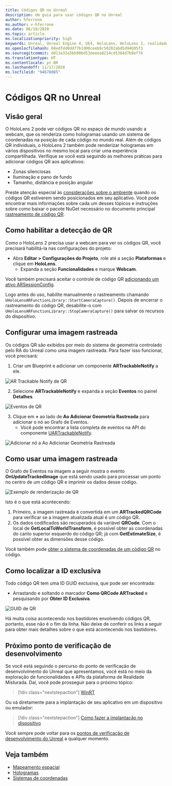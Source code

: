 ```yaml
---
title: Códigos QR no Unreal
description: Um guia para usar códigos QR no Unreal
author: hferrone
ms.author: v-hferrone
ms.date: 06/10/2020
ms.topic: article
ms.localizationpriority: high
keywords: Unreal, Unreal Engine 4, UE4, HoloLens, HoloLens 2, realidade misturada, desenvolvimento, recursos, documentação, guias, hologramas, códigos qr, headset de realidade misturada, headset do windows mixed reality, headset de realidade virtual
ms.openlocfilehash: 68edfdd0dd77b1d00ceeb9c50202abd5d94b95f3
ms.sourcegitcommit: dd13a32a5bb90bd53eeeea8214cd5384d7b9ef76
ms.translationtype: HT
ms.contentlocale: pt-BR
ms.lasthandoff: 11/17/2020
ms.locfileid: "94678885"
---
```

# <a name="qr-codes-in-unreal"></a>Códigos QR no Unreal

## <a name="overview"></a>Visão geral

O HoloLens 2 pode ver códigos QR no espaço de mundo usando a webcam, que os renderiza como hologramas usando um sistema de coordenadas na posição de cada código no mundo real.  Além de códigos QR individuais, o HoloLens 2 também pode renderizar hologramas em vários dispositivos no mesmo local para criar uma experiência compartilhada. Verifique se você está seguindo as melhores práticas para adicionar códigos QR aos aplicativos:

- Zonas silenciosas
- Iluminação e pano de fundo
- Tamanho, distância e posição angular

Preste atenção especial às [considerações sobre o ambiente](../../environment-considerations-for-hololens.md) quando os códigos QR estiverem sendo posicionados em seu aplicativo. Você pode encontrar mais informações sobre cada um desses tópicos e instruções sobre como baixar o pacote NuGet necessário no documento principal [rastreamento de código QR](../platform-capabilities-and-apis/qr-code-tracking.md).

## <a name="enabling-qr-detection"></a>Como habilitar a detecção de QR
Como o HoloLens 2 precisa usar a webcam para ver os códigos QR, você precisará habilitá-la nas configurações do projeto:
- Abra **Editar > Configurações do Projeto**, role até a seção **Plataformas** e clique em **HoloLens**.
    + Expanda a seção **Funcionalidades** e marque **Webcam**.  

Você também precisará aceitar o controle de código QR [adicionando um ativo ARSessionConfig](https://docs.microsoft.com/windows/mixed-reality/unreal-uxt-ch3#adding-the-session-asset).

Logo antes do uso, habilite manualmente o rastreamento chamando `UHoloLensARFunctionLibrary::StartCameraCapture()`. Depois de encerrar o rastreamento do código QR, desabilite-o com `UHoloLensARFunctionLibrary::StopCameraCapture()` para salvar os recursos do dispositivo.

## <a name="setting-up-a-tracked-image"></a>Configurar uma imagem rastreada

Os códigos QR são exibidos por meio do sistema de geometria controlado pelo RA do Unreal como uma imagem rastreada. Para fazer isso funcionar, você precisará:
1. Criar um Blueprint e adicionar um componente **ARTrackableNotify** a ele.

![AR Trackable Notify de QR](images/unreal-spatialmapping-artrackablenotify.PNG)

2. Selecione **ARTrackableNotify** e expanda a seção **Eventos** no painel **Detalhes**.

![Eventos de QR](images/unreal-spatialmapping-events.PNG)

3. Clique em **+** ao lado de **Ao Adicionar Geometria Rastreada** para adicionar o nó ao Grafo de Eventos.
    - Você pode encontrar a lista completa de eventos na API do componente [UARTrackableNotify](https://docs.unrealengine.com/API/Runtime/AugmentedReality/UARTrackableNotifyComponent/index.html).

![Adicionar nó a Ao Adicionar Geometria Rastreada](images/unreal-qr-codes-tracked-geometry.png)

## <a name="using-a-tracked-image"></a>Como usar uma imagem rastreada
O Grafo de Eventos na imagem a seguir mostra o evento **OnUpdateTrackedImage** que está sendo usado para processar um ponto no centro de um código QR e imprimir os dados desse código.

![Exemplo de renderização de QR](images/unreal-qr-render.PNG)

Isto é o que está acontecendo:
1. Primeiro, a imagem rastreada é convertida em um **ARTrackedQRCode** para verificar se a imagem atualizada atual é um código QR.  
2. Os dados codificados são recuperados da variável **QRCode**. Com o local de **GetLocalToWorldTransform**, é possível obter as coordenadas do canto superior esquerdo do código QR; já com **GetEstimateSize**, é possível obter as dimensões desse código.

Você também pode [obter o sistema de coordenadas de um código QR](https://docs.microsoft.com/windows/mixed-reality/qr-code-tracking#getting-the-coordinate-system-for-a-qr-code) no código.

## <a name="finding-the-unique-id"></a>Como localizar a ID exclusiva
Todo código QR tem uma ID GUID exclusiva, que pode ser encontrada:
- Arrastando e soltando o marcador **Como QRCode ARTracked** e pesquisando por **Obter ID Exclusiva**.

![GUID de QR](images/unreal-qr-guid.PNG)

Há muita coisa acontecendo nos bastidores envolvendo códigos QR, portanto, esse não é o fim da linha. Não deixe de conferir os links a seguir para obter mais detalhes sobre o que está acontecendo nos bastidores.

## <a name="next-development-checkpoint"></a>Próximo ponto de verificação de desenvolvimento

Se você está seguindo o percurso do ponto de verificação de desenvolvimento do Unreal que apresentamos, você está no meio da exploração de funcionalidades e APIs da plataforma de Realidade Misturada. Daí, você pode prosseguir para o próximo tópico:

> [!div class="nextstepaction"]
> [WinRT](unreal-winRT.md)

Ou vá diretamente para a implantação de seu aplicativo em um dispositivo ou emulador:

> [!div class="nextstepaction"]
> [Como fazer a implantação no dispositivo](unreal-deploying.md)

Você sempre pode voltar para os [pontos de verificação de desenvolvimento do Unreal](unreal-development-overview.md#3-platform-capabilities-and-apis) a qualquer momento.

## <a name="see-also"></a>Veja também
* [Mapeamento espacial](../../design/spatial-mapping.md)
* [Hologramas](../../discover/hologram.md)
* [Sistemas de coordenadas](../../design/coordinate-systems.md)
